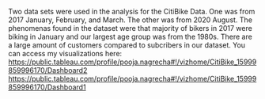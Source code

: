Two data sets were used in the analysis for the CitiBike Data. One was from 2017 January, February, and March. The other was from 2020 August. The phenomenas found in the dataset were that majority of bikers in 2017 were biking in January and our largest age group was from the 1980s. There are a large amount of customers compared to subcribers in our dataset.
You can access my visualizations here: 
https://public.tableau.com/profile/pooja.nagrecha#!/vizhome/CitiBike_15999859996170/Dashboard2
https://public.tableau.com/profile/pooja.nagrecha#!/vizhome/CitiBike_15999859996170/Dashboard1
